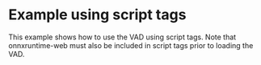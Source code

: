 # Example using script tags

This example shows how to use the VAD using script tags. Note that onnxruntime-web must also be included in script tags prior to loading the VAD.
